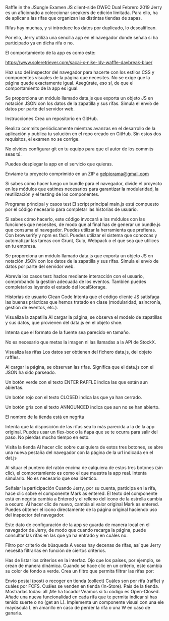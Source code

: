 Raffle in the JSungle
Examen JS client-side DWEC Dual Febrero 2019
Jerry es un aficionado a coleccionar sneakers de edición limitada. Para ello, ha de aplicar a las rifas que organizan las distintas tiendas de zapas.

Rifas hay muchas, y si introduce los datos por duplicado, lo descalifican.

Por ello, Jerry utiliza una sencilla app en el navegador donde señala si ha participado ya en dicha rifa o no.

El comportamiento de la app es como este:

https://www.soleretriever.com/sacai-x-nike-ldv-waffle-daybreak-blue/

Haz uso del inspector del navegador para hacerte con los estilos CSS y componentes visuales de la página que necesites. No se exige que la página quede exactamente igual. Asegúrate, eso sí, de que el comportamiento de la app es igual.

Se proporciona un módulo llamado data.js que exporta un objeto JS en notación JSON con los datos de la zapatilla y sus rifas. Simula el envío de datos por parte del servidor web.

Instrucciones
Crea un repositorio en GitHub.

Realiza commits periódicamente mientras avanzas en el desarrollo de la aplicación y publica tu solución en el repo creado en GitHub. Sin estos dos requisitos, el examen no se corrige.

No olvides configurar git en tu equipo para que el autor de los commits seas tú.

Puedes desplegar la app en el servicio que quieras.

Envíame tu proyecto comprimido en un ZIP a gelpiorama@gmail.com

Si sabes cómo hacer luego un bundle para el navegador, divide el proyecto en los módulos que estimes necesarios para garantizar la modularidad, la reutilización y el testing de los componentes.

Programa principal y casos test
El script principal main.js está compuesto por el código necesario para completar las historias de usuario.

Si sabes cómo hacerlo, este código invocará a los módulos con las funciones que necesites, de modo que al final has de generar un bundle.js que consuma el navegador. Puedes utilizar la herramienta que prefieras. Con browserify y npm es fácil. Puedes utilizar el sistema que conozcas y automatizar las tareas con Grunt, Gulp, Webpack o el que sea que utilices en tu empresa.

Se proporciona un módulo llamado data.js que exporta un objeto JS en notación JSON con los datos de la zapatilla y sus rifas. Simula el envío de datos por parte del servidor web.

Abrevia los casos test: hazlos mediante interacción con el usuario, comprobando la gestión adecuada de los eventos. También puedes completarlos leyendo el estado del localStorage.

Historias de usuario
Clean Code
Intenta que el código cliente JS satisfaga las buenas prácticas que hemos tratado en clase (modularidad, asincronía, gestión de eventos, etc.).

Visualiza la zapatilla
Al cargar la página, se observa el modelo de zapatillas y sus datos, que provienen del data.js en el objeto shoe.

Intenta que el formato de la fuente sea parecido en tamaño.

No es necesario que metas la imagen ni las llamadas a la API de StockX.

Visualiza las rifas
Los datos ser obtienen del fichero data.js, del objeto raffles.

Al cargar la página, se observan las rifas. Significa que el data.js con el JSON ha sido parseado.

Un botón verde con el texto ENTER RAFFLE indica las que están aun abiertas.

Un botón rojo con el texto CLOSED indica las que ya han cerrado.

Un botón gris con el texto ANNOUNCED indica que aun no se han abierto.

El nombre de la tienda está en negrita

Intenta que la disposición de las rifas sea lo más parecida a la de la app original. Puedes usar un flex-box o la ñapa que se te ocurra para salir del paso. No pierdas mucho tiempo en esto.

Visita la tienda
Al hacer clic sobre cualquiera de estos tres botones, se abre una nueva pestaña del navegador con la página de la url indicada en el dat.js

Al situar el puntero del ratón encima de calquiera de estos tres botones (sin clic), el comportamiento es como el que muestra la app real. Intenta simularlo. No es necesario que sea idéntico.

Señalar la participación
Cuando Jerry, por su cuenta, participa en la rifa, hace clic sobre el componente Mark as entered. El texto del componente está en negrita cambia a Entered y el relleno del icono de la estrella cambia a oscuro. Al hacer clic de nuevo, cambia al valor original Mark as entered. Puedes obtener el icono directamente de la página original haciendo uso del inspector del navegador.

Este dato de configuración de la app se guarda de manera local en el navegador de Jerry, de modo que cuando recarga la página, puede consultar las rifas en las que ya ha entrado y en cuáles no.

Filtro por criterio de búsqueda
A veces hay decenas de rifas, así que Jerry necesita filtrarlas en función de ciertos criterios.

Has de listar los criterios en la interfaz. Ojo que los países, por ejemplo, se crean de manera dinámica.
Cuando se hace clic en un criterio, este cambia su color de fondo a verde.
Crea un filtro que permita filtrar las rifas por:

Envío postal (post) o recoger en tienda (collect)
Cuáles son por rifa (raffle) y cuáles por FCFS.
Cuáles se venden en tienda (In-Store).
País de la tienda.
Mostrarlas todas: all
¡Me ha tocado!
Veamos si tu código es Open-Closed. Añade una nueva funcionalidad en cada rifa que te permita indicar si has tenido suerte o no (get an L). Implementa un componente visual con una ele mayúscula L en amarillo en caso de perder la rifa o una W en caso de ganarla.